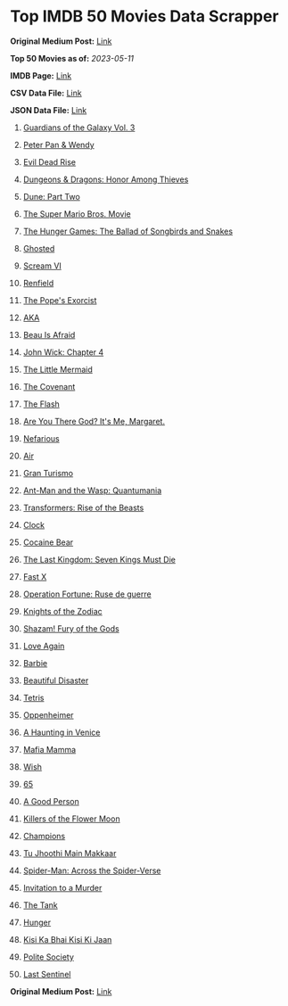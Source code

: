 # Top IMDB 50 Movies Data Scrapper

**Original Medium Post:** [Link](https://medium.com/@nishantsahoo/which-movie-should-i-watch-5c83a3c0f5b1) 

**Top 50 Movies as of:** _2023-05-11_

**IMDB Page:** [Link](http://www.imdb.com/search/title?release_date=2023,2023&title_type=feature)

**CSV Data File:** [Link](/Data/data.csv)

**JSON Data File:** [Link](/Data/data.json)

1. [Guardians of the Galaxy Vol. 3](https://www.imdb.com/title/tt6791350/?ref_=adv_li_tt)

2. [Peter Pan & Wendy](https://www.imdb.com/title/tt5635026/?ref_=adv_li_tt)

3. [Evil Dead Rise](https://www.imdb.com/title/tt13345606/?ref_=adv_li_tt)

4. [Dungeons & Dragons: Honor Among Thieves](https://www.imdb.com/title/tt2906216/?ref_=adv_li_tt)

5. [Dune: Part Two](https://www.imdb.com/title/tt15239678/?ref_=adv_li_tt)

6. [The Super Mario Bros. Movie](https://www.imdb.com/title/tt6718170/?ref_=adv_li_tt)

7. [The Hunger Games: The Ballad of Songbirds and Snakes](https://www.imdb.com/title/tt10545296/?ref_=adv_li_tt)

8. [Ghosted](https://www.imdb.com/title/tt15326988/?ref_=adv_li_tt)

9. [Scream VI](https://www.imdb.com/title/tt17663992/?ref_=adv_li_tt)

10. [Renfield](https://www.imdb.com/title/tt11358390/?ref_=adv_li_tt)

11. [The Pope's Exorcist](https://www.imdb.com/title/tt13375076/?ref_=adv_li_tt)

12. [AKA](https://www.imdb.com/title/tt27197387/?ref_=adv_li_tt)

13. [Beau Is Afraid](https://www.imdb.com/title/tt13521006/?ref_=adv_li_tt)

14. [John Wick: Chapter 4](https://www.imdb.com/title/tt10366206/?ref_=adv_li_tt)

15. [The Little Mermaid](https://www.imdb.com/title/tt5971474/?ref_=adv_li_tt)

16. [The Covenant](https://www.imdb.com/title/tt4873118/?ref_=adv_li_tt)

17. [The Flash](https://www.imdb.com/title/tt0439572/?ref_=adv_li_tt)

18. [Are You There God? It's Me, Margaret.](https://www.imdb.com/title/tt9185206/?ref_=adv_li_tt)

19. [Nefarious](https://www.imdb.com/title/tt14537248/?ref_=adv_li_tt)

20. [Air](https://www.imdb.com/title/tt16419074/?ref_=adv_li_tt)

21. [Gran Turismo](https://www.imdb.com/title/tt4495098/?ref_=adv_li_tt)

22. [Ant-Man and the Wasp: Quantumania](https://www.imdb.com/title/tt10954600/?ref_=adv_li_tt)

23. [Transformers: Rise of the Beasts](https://www.imdb.com/title/tt5090568/?ref_=adv_li_tt)

24. [Clock](https://www.imdb.com/title/tt17219484/?ref_=adv_li_tt)

25. [Cocaine Bear](https://www.imdb.com/title/tt14209916/?ref_=adv_li_tt)

26. [The Last Kingdom: Seven Kings Must Die](https://www.imdb.com/title/tt15767808/?ref_=adv_li_tt)

27. [Fast X](https://www.imdb.com/title/tt5433140/?ref_=adv_li_tt)

28. [Operation Fortune: Ruse de guerre](https://www.imdb.com/title/tt7985704/?ref_=adv_li_tt)

29. [Knights of the Zodiac](https://www.imdb.com/title/tt6528290/?ref_=adv_li_tt)

30. [Shazam! Fury of the Gods](https://www.imdb.com/title/tt10151854/?ref_=adv_li_tt)

31. [Love Again](https://www.imdb.com/title/tt10276482/?ref_=adv_li_tt)

32. [Barbie](https://www.imdb.com/title/tt1517268/?ref_=adv_li_tt)

33. [Beautiful Disaster](https://www.imdb.com/title/tt2316548/?ref_=adv_li_tt)

34. [Tetris](https://www.imdb.com/title/tt12758060/?ref_=adv_li_tt)

35. [Oppenheimer](https://www.imdb.com/title/tt15398776/?ref_=adv_li_tt)

36. [A Haunting in Venice](https://www.imdb.com/title/tt22687790/?ref_=adv_li_tt)

37. [Mafia Mamma](https://www.imdb.com/title/tt13923456/?ref_=adv_li_tt)

38. [Wish](https://www.imdb.com/title/tt11304740/?ref_=adv_li_tt)

39. [65](https://www.imdb.com/title/tt12261776/?ref_=adv_li_tt)

40. [A Good Person](https://www.imdb.com/title/tt14153080/?ref_=adv_li_tt)

41. [Killers of the Flower Moon](https://www.imdb.com/title/tt5537002/?ref_=adv_li_tt)

42. [Champions](https://www.imdb.com/title/tt15339570/?ref_=adv_li_tt)

43. [Tu Jhoothi Main Makkaar](https://www.imdb.com/title/tt8672856/?ref_=adv_li_tt)

44. [Spider-Man: Across the Spider-Verse](https://www.imdb.com/title/tt9362722/?ref_=adv_li_tt)

45. [Invitation to a Murder](https://www.imdb.com/title/tt11773810/?ref_=adv_li_tt)

46. [The Tank](https://www.imdb.com/title/tt14687418/?ref_=adv_li_tt)

47. [Hunger](https://www.imdb.com/title/tt22695402/?ref_=adv_li_tt)

48. [Kisi Ka Bhai Kisi Ki Jaan](https://www.imdb.com/title/tt3679040/?ref_=adv_li_tt)

49. [Polite Society](https://www.imdb.com/title/tt18257464/?ref_=adv_li_tt)

50. [Last Sentinel](https://www.imdb.com/title/tt5153956/?ref_=adv_li_tt)

**Original Medium Post:** [Link](https://medium.com/@nishantsahoo/which-movie-should-i-watch-5c83a3c0f5b1) 
